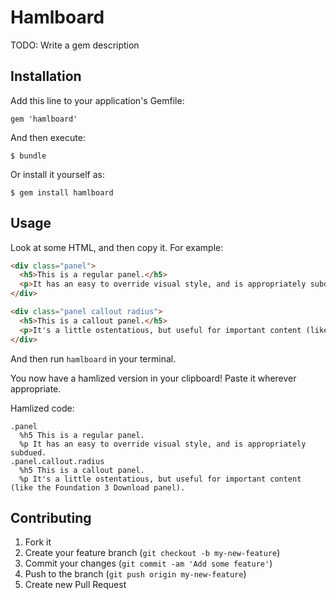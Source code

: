 # Hamlboard

TODO: Write a gem description

## Installation

Add this line to your application's Gemfile:

    gem 'hamlboard'

And then execute:

    $ bundle

Or install it yourself as:

    $ gem install hamlboard

## Usage

Look at some HTML, and then copy it. For example:

```html
<div class="panel">
  <h5>This is a regular panel.</h5>
  <p>It has an easy to override visual style, and is appropriately subdued.</p>
</div>

<div class="panel callout radius">
  <h5>This is a callout panel.</h5>
  <p>It's a little ostentatious, but useful for important content (like the Foundation 3 Download panel).</p>
</div>
```

And then run `hamlboard` in your terminal.

You now have a hamlized version in your clipboard! Paste it wherever
appropriate.

Hamlized code:

```haml
.panel
  %h5 This is a regular panel.
  %p It has an easy to override visual style, and is appropriately subdued.
.panel.callout.radius
  %h5 This is a callout panel.
  %p It's a little ostentatious, but useful for important content (like the Foundation 3 Download panel).
```

## Contributing

1. Fork it
2. Create your feature branch (`git checkout -b my-new-feature`)
3. Commit your changes (`git commit -am 'Add some feature'`)
4. Push to the branch (`git push origin my-new-feature`)
5. Create new Pull Request
